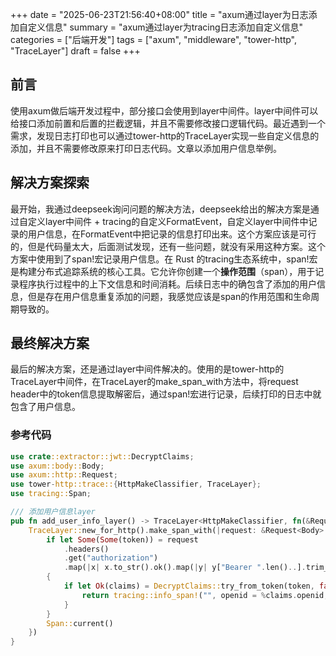 +++
date = "2025-06-23T21:56:40+08:00"
title = "axum通过layer为日志添加自定义信息"
summary = "axum通过layer为tracing日志添加自定义信息"
categories = ["后端开发"]
tags = ["axum", "middleware", "tower-http", "TraceLayer"]
draft = false
+++

## 前言
使用axum做后端开发过程中，部分接口会使用到layer中间件。layer中间件可以给接口添加前置和后置的拦截逻辑，并且不需要修改接口逻辑代码。最近遇到一个需求，发现日志打印也可以通过tower-http的TraceLayer实现一些自定义信息的添加，并且不需要修改原来打印日志代码。文章以添加用户信息举例。

## 解决方案探索
最开始，我通过deepseek询问问题的解决方法，deepseek给出的解决方案是通过自定义layer中间件 + tracing的自定义FormatEvent，自定义layer中间件中记录的用户信息，在FormatEvent中把记录的信息打印出来。这个方案应该是可行的，但是代码量太大，后面测试发现，还有一些问题，就没有采用这种方案。这个方案中使用到了span!宏记录用户信息。在 Rust 的tracing生态系统中，span!宏是构建分布式追踪系统的核心工具。它允许你创建一个**操作范围**（span），用于记录程序执行过程中的上下文信息和时间消耗。后续日志中的确包含了添加的用户信息，但是存在用户信息重复添加的问题，我感觉应该是span的作用范围和生命周期导致的。

## 最终解决方案
最后的解决方案，还是通过layer中间件解决的。使用的是tower-http的TraceLayer中间件，在TraceLayer的make_span_with方法中，将request header中的token信息提取解密后，通过span!宏进行记录，后续打印的日志中就包含了用户信息。

### 参考代码
```rust
use crate::extractor::jwt::DecryptClaims;
use axum::body::Body;
use axum::http::Request;
use tower-http::trace::{HttpMakeClassifier, TraceLayer};
use tracing::Span;

/// 添加用户信息layer
pub fn add_user_info_layer() -> TraceLayer<HttpMakeClassifier, fn(&Request<Body>) -> Span> {
    TraceLayer::new_for_http().make_span_with(|request: &Request<Body>| {
        if let Some(Some(token)) = request
            .headers()
            .get("authorization")
            .map(|x| x.to_str().ok().map(|y| y["Bearer ".len()..].trim_start()))
        {
            if let Ok(claims) = DecryptClaims::try_from_token(token, false) {
                return tracing::info_span!("", openid = %claims.openid, user_id = %claims.id);
            }
        }
        Span::current()
    })
}
```

